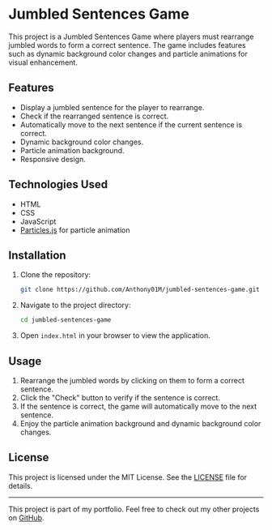 # Jumbled Sentences Game

This project is a Jumbled Sentences Game where players must rearrange jumbled words to form a correct sentence. The game includes features such as dynamic background color changes and particle animations for visual enhancement.

## Features

- Display a jumbled sentence for the player to rearrange.
- Check if the rearranged sentence is correct.
- Automatically move to the next sentence if the current sentence is correct.
- Dynamic background color changes.
- Particle animation background.
- Responsive design.

## Technologies Used

- HTML
- CSS
- JavaScript
- [Particles.js](https://vincentgarreau.com/particles.js/) for particle animation

## Installation

1. Clone the repository:
    ```sh
    git clone https://github.com/Anthony01M/jumbled-sentences-game.git
    ```
2. Navigate to the project directory:
    ```sh
    cd jumbled-sentences-game
    ```
3. Open `index.html` in your browser to view the application.

## Usage

1. Rearrange the jumbled words by clicking on them to form a correct sentence.
2. Click the "Check" button to verify if the sentence is correct.
3. If the sentence is correct, the game will automatically move to the next sentence.
4. Enjoy the particle animation background and dynamic background color changes.

## License

This project is licensed under the MIT License. See the [LICENSE](LICENSE) file for details.

---

This project is part of my portfolio. Feel free to check out my other projects on [GitHub](https://github.com/Anthony01M).